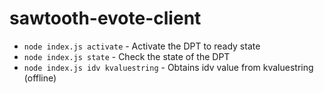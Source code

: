 # sawtooth-evote-client

- `node index.js activate` - Activate the DPT to ready state
- `node index.js state` - Check the state of the DPT
- `node index.js idv kvaluestring` - Obtains idv value from kvaluestring (offline)

